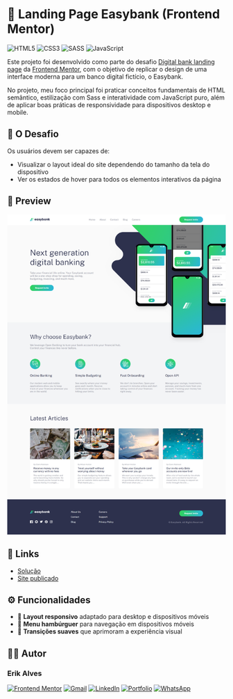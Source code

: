 # 🏦 Landing Page Easybank (Frontend Mentor) 

![HTML5](https://img.shields.io/badge/html5-%23E34F26.svg?style=for-the-badge&logo=html5&logoColor=white)
![CSS3](https://img.shields.io/badge/css3-%231572B6.svg?style=for-the-badge&logo=css3&logoColor=white)
![SASS](https://img.shields.io/badge/SASS-hotpink.svg?style=for-the-badge&logo=SASS&logoColor=white)
![JavaScript](https://img.shields.io/badge/javascript-%23323330.svg?style=for-the-badge&logo=javascript&logoColor=%23F7DF1E)

Este projeto foi desenvolvido como parte do desafio [Digital bank landing page](https://www.frontendmentor.io/challenges/easybank-landing-page-WaUhkoDN) da [Frontend Mentor](https://www.frontendmentor.io/home), com o objetivo de replicar o design de uma interface moderna para um banco digital fictício, o Easybank.

No projeto, meu foco principal foi praticar conceitos fundamentais de HTML semântico, estilização com Sass e interatividade com JavaScript puro, além de aplicar boas práticas de responsividade para dispositivos desktop e mobile.

## 🎯 O Desafio

Os usuários devem ser capazes de:

- Visualizar o layout ideal do site dependendo do tamanho da tela do dispositivo
- Ver os estados de hover para todos os elementos interativos da página

## 👀 Preview

![Preview do projeto](./assets/preview.png)

## 🔗 Links

- [Solução](https://www.frontendmentor.io/solutions/responsive-easybank-landing-page-KMoyxWACQr)
- [Site publicado](https://digital-bank-lp-fem.vercel.app/)

## ⚙️ Funcionalidades

- 📱 **Layout responsivo** adaptado para desktop e dispositivos móveis  
- 🍔 **Menu hambúrguer** para navegação em dispositivos móveis  
- 🎨 **Transições suaves** que aprimoram a experiência visual

## 👨‍💻 Autor

### **Erik Alves**

[![Frontend Mentor](https://img.shields.io/badge/Frontend_Mentor-%233F54A3.svg?style=for-the-badge&logo=frontendmentor&logoColor=white)](https://www.frontendmentor.io/profile/esa1715)
[![Gmail](https://img.shields.io/badge/Gmail-D14836?style=for-the-badge&logo=gmail&logoColor=white)](https://mail.google.com/mail/u/0/?fs=1&to=silvalveserik1@gmail.com&su=Portf%C3%B3lio+pessoal+&tf=cm)
[![LinkedIn](https://img.shields.io/badge/linkedin-%230077B5.svg?style=for-the-badge&logo=linkedin&logoColor=white)](https://www.linkedin.com/in/erikalves12)
[![Portfolio](https://img.shields.io/badge/Portfolio-%23000000.svg?style=for-the-badge&logo=firefox&logoColor=#FF7139)](https://portfolio-pessoal-alpha-nine.vercel.app/)
[![WhatsApp](https://img.shields.io/badge/WhatsApp-25D366?style=for-the-badge&logo=whatsapp&logoColor=white)](https://api.whatsapp.com/send/?phone=%2B5511933329021&text&type=phone_number&app_absent=0)
